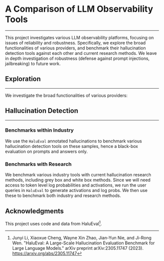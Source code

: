 # A Comparison of LLM Observability Tools
---

This project investigates various LLM observability platforms, focusing on issues of reliability and robustness. Specifically, we explore the broad functionalities of various providers, and benchmark their hallucination detection tools against each other and current research methods. We leave in depth investigation of robustness (defense against prompt injections, jailbreaking) to future work.

## Exploration
---

We investigate the broad functionalities of various providers:

## Hallucination Detection
---

### Benchmarks within Industry

We use the `HaluEval` annotated hallucinations to benchmark various hallucination detection tools on these samples, hence a black-box evaluation on prompts and answers only.

### Benchmarks with Research

We benchmark various industry tools with current hallucination research methods, including grey box and white box methods. Since we will need access to token level log probabilities and activations, we run the user queries in `HaluEval` to generate activations and log probs. We then use these to benchmark both industry and research methods.

## Acknowledgments

This project uses code and data from HaluEval[^1].

[^1]: Junyi Li, Xiaoxue Cheng, Wayne Xin Zhao, Jian-Yun Nie, and Ji-Rong Wen. "HaluEval: A Large-Scale Hallucination Evaluation Benchmark for Large Language Models." arXiv preprint arXiv:2305.11747 (2023). https://arxiv.org/abs/2305.11747
